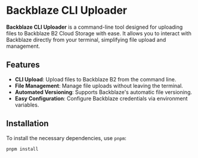 # Backblaze CLI Uploader

**Backblaze CLI Uploader** is a command-line tool designed for uploading files to Backblaze B2 Cloud Storage with ease. It allows you to interact with Backblaze directly from your terminal, simplifying file upload and management.

## Features

- **CLI Upload**: Upload files to Backblaze B2 from the command line.
- **File Management**: Manage file uploads without leaving the terminal.
- **Automated Versioning**: Supports Backblaze's automatic file versioning.
- **Easy Configuration**: Configure Backblaze credentials via environment variables.

## Installation

To install the necessary dependencies, use `pnpm`:

```bash
pnpm install
